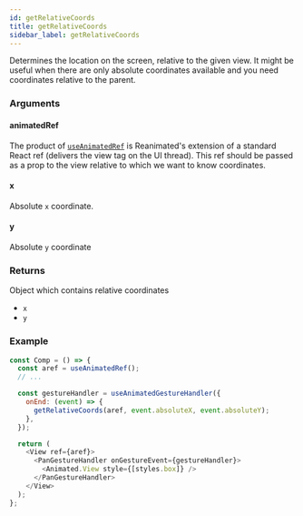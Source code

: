 ```yaml
---
id: getRelativeCoords
title: getRelativeCoords
sidebar_label: getRelativeCoords
---
```


Determines the location on the screen, relative to the given view. It might be useful when there are only absolute coordinates available and you need coordinates relative to the parent.

### Arguments

#### animatedRef

The product of [`useAnimatedRef`](/docs/2.x/api/hooks/useAnimatedRef) is Reanimated's extension of a standard React ref (delivers the view tag on the UI thread). This ref should be passed as a prop to the view relative to which we want to know coordinates.

#### x

Absolute `x` coordinate.

#### y

Absolute `y` coordinate

### Returns

Object which contains relative coordinates

- `x`
- `y`

### Example

```js
const Comp = () => {
  const aref = useAnimatedRef();
  // ...

  const gestureHandler = useAnimatedGestureHandler({
    onEnd: (event) => {
      getRelativeCoords(aref, event.absoluteX, event.absoluteY);
    },
  });

  return (
    <View ref={aref}>
      <PanGestureHandler onGestureEvent={gestureHandler}>
        <Animated.View style={[styles.box]} />
      </PanGestureHandler>
    </View>
  );
};
```
